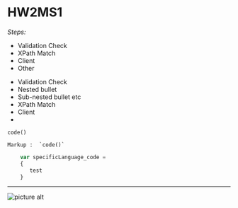 HW2MS1
======

_Steps:_  
- Validation Check  
- XPath Match  
- Client  
- Other

* Validation Check  
 * Nested bullet
  * Sub-nested bullet etc
* XPath Match
* Client
* 



`code()`

    Markup :  `code()`

```javascript
    var specificLanguage_code = 
    {
       test
    }
```



- - - -
![picture alt](http://www.brightlightpictures.com/assets/images/portfolio/thethaw_header.jpg "Title is optional")
